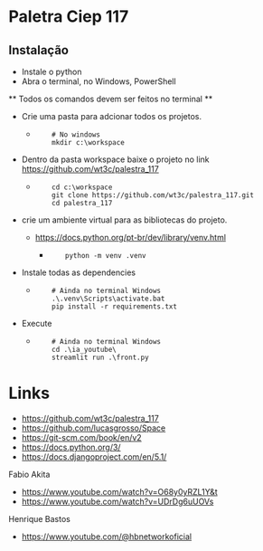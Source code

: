 # Paletra Ciep 117

## Instalação
- Instale o python
- Abra o terminal, no Windows, PowerShell

** Todos os comandos devem ser feitos no terminal **

- Crie uma pasta para adcionar todos os projetos.
  - ```shell
        # No windows 
        mkdir c:\workspace      
    ```
     
- Dentro da pasta workspace baixe o projeto no link https://github.com/wt3c/palestra_117 
  - ```shell
        cd c:\workspace 
        git clone https://github.com/wt3c/palestra_117.git
        cd palestra_117
    ```
- crie um ambiente virtual para as bibliotecas do projeto. 
  - https://docs.python.org/pt-br/dev/library/venv.html
    - ```shell
          python -m venv .venv
      ```
- Instale todas as dependencies
  - ```shell
        # Ainda no terminal Windows
        .\.venv\Scripts\activate.bat
        pip install -r requirements.txt        
    ```
- Execute
  - ```shell
        # Ainda no terminal Windows
        cd .\ia_youtube\
        streamlit run .\front.py        
    ```

# Links

- https://github.com/wt3c/palestra_117  
- https://github.com/lucasgrosso/Space
- https://git-scm.com/book/en/v2
- https://docs.python.org/3/
- https://docs.djangoproject.com/en/5.1/

Fabio Akita
  - https://www.youtube.com/watch?v=O68y0yRZL1Y&t
  - https://www.youtube.com/watch?v=UDrDg6uUOVs
 
Henrique Bastos
  - https://www.youtube.com/@hbnetworkoficial
